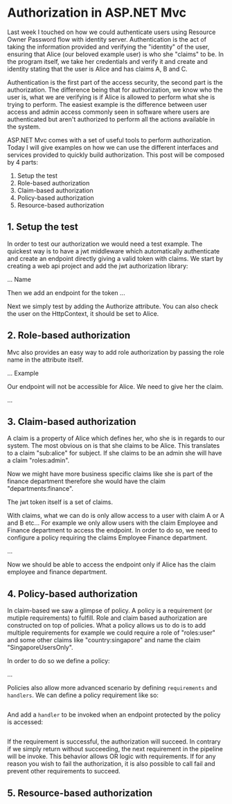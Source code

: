 # Authorization in ASP.NET Mvc

Last week I touched on how we could authenticate users using Resource Owner Password flow with identity server. Authentication is the act of taking the information provided and verifying the "identity" of the user, ensuring that Alice (our beloved example user) is who she "claims" to be.
In the program itself, we take her credentials and verify it and create and identity stating that the user is Alice and has claims A, B and C.

Authentication is the first part of the access security, the second part is the authorization. The difference being that for authorization, we know who the user is, what we are verifying is if Alice is allowed to perform what she is trying to perform. The easiest example is the difference between user access and admin access commonly seen in software where users are authenticated but aren't authorized to perform all the actions available in the system.

ASP.NET Mvc comes with a set of useful tools to perform authorization. Today I will give examples on how we can use the different interfaces and services provided to quickly build authorization.
This post will be composed by 4 parts:

1. Setup the test
2. Role-based authorization
3. Claim-based authorization
4. Policy-based authorization
5. Resource-based authorization

## 1. Setup the test

In order to test our authorization we would need a test example.
The quickest way is to have a jwt middleware which automatically authenticate and create an endpoint directly giving a valid token with claims. We start by creating a web api project and add the jwt authorization library:

... Name

Then we add an endpoint for the token
...

Next we simply test by adding the Authorize attribute. You can also check the user on the HttpContext, it should be set to Alice.

## 2. Role-based authorization

Mvc also provides an easy way to add role authorization by passing the role name in the attribute itself.

... Example

Our endpoint will not be accessible for Alice. We need to give her the claim.

...

## 3. Claim-based authorization

A claim is a property of Alice which defines her, who she is in regards to our system.
The most obvious on is that she claims to be Alice. This translates to a claim "sub:alice" for subject.
If she claims to be an admin she will have a claim "roles:admin".

Now we might have more business specific claims like she is part of the finance department therefore she would have the claim "departments:finance".

The jwt token itself is a set of claims.

With claims, what we can do is only allow access to a user with claim A or A and B etc... For example we only allow users with the claim Employee and Finance department to access the endpoint.
In order to do so, we need to configure a policy requiring the claims Employee Finance department.

...

Now we should be able to access the endpoint only if Alice has the claim employee and finance department.

## 4. Policy-based authorization

In claim-based we saw a glimpse of policy. A policy is a requirement (or mutiple requirements) to fulfill.
Role and claim based authorization are constructed on top of policies. What a policy allows us to do is to add multiple requirements for example we could require a role of "roles:user" and some other claims like "country:singapore" and name the claim "SingaporeUsersOnly".

In order to do so we define a policy:

...

Policies also allow more advanced scenario by defining `requirements` and `handlers`.
We can define a policy requirement like so:

```
```

And add a `handler` to be invoked when an endpoint protected by the policy is accessed:

```
```

If the requirement is successful, the authorization will succeed. In contrary if we simply return without succeeding, the next requirement in the pipeline will be invoke. This behavior allows OR logic with requirements.
If for any reason you wish to fail the authorization, it is also possible to call fail and prevent other requirements to succeed.

## 5. Resource-based authorization

